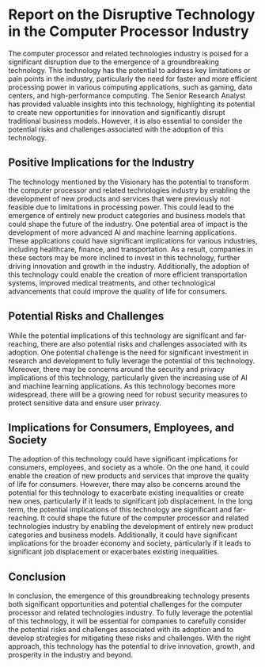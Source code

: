 # Report on the Disruptive Technology in the Computer Processor Industry

The computer processor and related technologies industry is poised for a significant disruption due to the emergence of a groundbreaking technology. This technology has the potential to address key limitations or pain points in the industry, particularly the need for faster and more efficient processing power in various computing applications, such as gaming, data centers, and high-performance computing.
The Senior Research Analyst has provided valuable insights into this technology, highlighting its potential to create new opportunities for innovation and significantly disrupt traditional business models. However, it is also essential to consider the potential risks and challenges associated with the adoption of this technology.
## Positive Implications for the Industry

The technology mentioned by the Visionary has the potential to transform the computer processor and related technologies industry by enabling the development of new products and services that were previously not feasible due to limitations in processing power. This could lead to the emergence of entirely new product categories and business models that could shape the future of the industry.
One potential area of impact is the development of more advanced AI and machine learning applications. These applications could have significant implications for various industries, including healthcare, finance, and transportation. As a result, companies in these sectors may be more inclined to invest in this technology, further driving innovation and growth in the industry.
Additionally, the adoption of this technology could enable the creation of more efficient transportation systems, improved medical treatments, and other technological advancements that could improve the quality of life for consumers.
## Potential Risks and Challenges

While the potential implications of this technology are significant and far-reaching, there are also potential risks and challenges associated with its adoption. One potential challenge is the need for significant investment in research and development to fully leverage the potential of this technology.
Moreover, there may be concerns around the security and privacy implications of this technology, particularly given the increasing use of AI and machine learning applications. As this technology becomes more widespread, there will be a growing need for robust security measures to protect sensitive data and ensure user privacy.
## Implications for Consumers, Employees, and Society

The adoption of this technology could have significant implications for consumers, employees, and society as a whole. On the one hand, it could enable the creation of new products and services that improve the quality of life for consumers. However, there may also be concerns around the potential for this technology to exacerbate existing inequalities or create new ones, particularly if it leads to significant job displacement.
In the long term, the potential implications of this technology are significant and far-reaching. It could shape the future of the computer processor and related technologies industry by enabling the development of entirely new product categories and business models. Additionally, it could have significant implications for the broader economy and society, particularly if it leads to significant job displacement or exacerbates existing inequalities.
## Conclusion

In conclusion, the emergence of this groundbreaking technology presents both significant opportunities and potential challenges for the computer processor and related technologies industry. To fully leverage the potential of this technology, it will be essential for companies to carefully consider the potential risks and challenges associated with its adoption and to develop strategies for mitigating these risks and challenges. With the right approach, this technology has the potential to drive innovation, growth, and prosperity in the industry and beyond.
